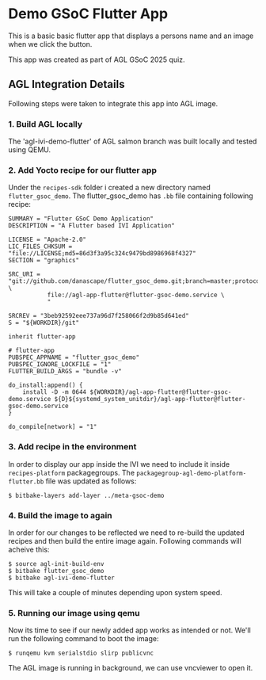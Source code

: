 # Demo GSoC Flutter App

This is a basic basic flutter app that displays a persons name and an image when we click the button.

This app was created as part of AGL GSoC 2025 quiz.

## AGL Integration Details

Following steps were taken to integrate this app into AGL image.

### 1. Build AGL locally
The 'agl-ivi-demo-flutter' of AGL salmon branch was built locally and tested using QEMU.

### 2. Add Yocto recipe for our flutter app
Under the `recipes-sdk` folder i created a new directory named `flutter_gsoc_demo`. The flutter_gsoc_demo has `.bb` file containing following recipe:
```
SUMMARY = "Flutter GSoC Demo Application"
DESCRIPTION = "A Flutter based IVI Application"

LICENSE = "Apache-2.0"
LIC_FILES_CHKSUM = "file://LICENSE;md5=86d3f3a95c324c9479bd8986968f4327"
SECTION = "graphics"

SRC_URI = "git://github.com/danascape/flutter_gsoc_demo.git;branch=master;protocol=https \
           file://agl-app-flutter@flutter-gsoc-demo.service \
           "

SRCREV = "3beb92592eee737a96d7f258066f2d9b85d641ed"
S = "${WORKDIR}/git"

inherit flutter-app

# flutter-app
PUBSPEC_APPNAME = "flutter_gsoc_demo"
PUBSPEC_IGNORE_LOCKFILE = "1"
FLUTTER_BUILD_ARGS = "bundle -v"

do_install:append() {
    install -D -m 0644 ${WORKDIR}/agl-app-flutter@flutter-gsoc-demo.service ${D}${systemd_system_unitdir}/agl-app-flutter@flutter-gsoc-demo.service
}

do_compile[network] = "1"
```

### 3. Add recipe in the environment
In order to display our app inside the IVI we need to include it inside `recipes-platform` packagegroups. The `packagegroup-agl-demo-platform-flutter.bb` file was updated as follows:

```
$ bitbake-layers add-layer ../meta-gsoc-demo
```

### 4. Build the image to again
In order for our changes to be reflected we need to re-build the updated recipes and then build the entire image again. Following commands will acheive this:
```
$ source agl-init-build-env
$ bitbake flutter_gsoc_demo
$ bitbake agl-ivi-demo-flutter
```
This will take a couple of minutes depending upon system speed.

### 5. Running our image using qemu
Now its time to see if our newly added app works as intended or not. We'll run the following command to boot the image:
```
$ runqemu kvm serialstdio slirp publicvnc
```
The AGL image is running in background, we can use vncviewer to open it.
